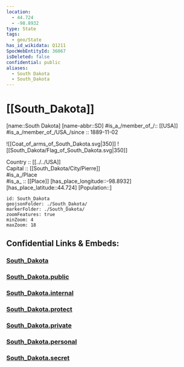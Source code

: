 ```yaml
---
location:
  - 44.724
  - -98.8932
type: State
tags:
  - geo/State
has_id_wikidata: Q1211
SpocWebEntityId: 36067
isDeleted: false
confidential: public
aliases:
  - South Dakota
  - South_Dakota
---
```


# [[South_Dakota]] 

[name::South Dakota] 
[name-abbr::SD] 
#is_a_/member_of_/:: [[USA]]
#is_a_/member_of_/USA_/since :: 1889-11-02 


![[Coat_of_arms_of_South_Dakota.svg|350]] 
![[South_Dakota/Flag_of_South_Dakota.svg|350]]  


Country :: [[../../USA]]  
Capital :: [[South_Dakota/City/Pierre]]  
#is_a_/Place  
#is_a_ :: [[Place]] 
[has_place_longitude::-98.8932] 
[has_place_latitude::44.724] 
[Population::] 



```leaflet
id: South_Dakota
geojsonFolder: ./South_Dakota/
markerFolder: ./South_Dakota/
zoomFeatures: true 
minZoom: 4 
maxZoom: 18
```


## Confidential Links & Embeds: 

### [South_Dakota](/_Standards/Earth/Continent/America~North/USA/USA~Central/South_Dakota.md) 

### [South_Dakota.public](/_public/Earth/Continent/America~North/USA/USA~Central/South_Dakota.public.md) 

### [South_Dakota.internal](/_internal/Earth/Continent/America~North/USA/USA~Central/South_Dakota.internal.md) 

### [South_Dakota.protect](/_protect/Earth/Continent/America~North/USA/USA~Central/South_Dakota.protect.md) 

### [South_Dakota.private](/_private/Earth/Continent/America~North/USA/USA~Central/South_Dakota.private.md) 

### [South_Dakota.personal](/_personal/Earth/Continent/America~North/USA/USA~Central/South_Dakota.personal.md) 

### [South_Dakota.secret](/_secret/Earth/Continent/America~North/USA/USA~Central/South_Dakota.secret.md)

